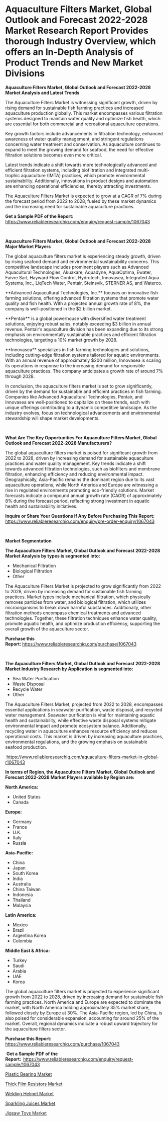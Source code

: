 <p><h1>Aquaculture Filters Market, Global Outlook and Forecast 2022-2028 Market Research Report Provides thorough Industry Overview, which offers an In-Depth Analysis of Product Trends and New Market Divisions</h1></p><p><strong>Aquaculture Filters Market, Global Outlook and Forecast 2022-2028 Market Analysis and Latest Trends</strong></p>
<p><p>The Aquaculture Filters Market is witnessing significant growth, driven by rising demand for sustainable fish farming practices and increased aquaculture production globally. This market encompasses various filtration systems designed to maintain water quality and optimize fish health, which are essential for both commercial and recreational aquaculture operations. </p><p>Key growth factors include advancements in filtration technology, enhanced awareness of water quality management, and stringent regulations concerning water treatment and conservation. As aquaculture continues to expand to meet the growing demand for seafood, the need for effective filtration solutions becomes even more critical.</p><p>Latest trends indicate a shift towards more technologically advanced and efficient filtration systems, including biofiltration and integrated multi-trophic aquaculture (IMTA) practices, which promote environmental sustainability. Additionally, innovations in product designs and automation are enhancing operational efficiencies, thereby attracting investments. </p><p>The Aquaculture Filters Market is expected to grow at a CAGR of 7% during the forecast period from 2022 to 2028, fueled by these market dynamics and the increasing need for sustainable aquaculture practices.</p></p>
<p><strong>Get a Sample PDF of the Report:&nbsp;</strong> <a href="https://www.reliableresearchiq.com/enquiry/request-sample/1067043?utm_campaign=123&utm_medium=2&utm_source=Github&utm_content=ia&utm_term=26122024&utm_id=aquaculture-filters-market-global-outlook-and-forecast-2022-2028">https://www.reliableresearchiq.com/enquiry/request-sample/1067043</a></p>
<p>&nbsp;</p>
<p><strong>Aquaculture Filters Market, Global Outlook and Forecast 2022-2028 Major Market Players</strong></p>
<p><p>The global aquaculture filters market is experiencing steady growth, driven by rising seafood demand and environmental sustainability concerns. This competitive landscape includes prominent players such as Advanced Aquacultural Technologies, Akuakare, Aquadyne, AquaOptima, Ewater, Faivre Sarl, Hayward Flow Control, Hydrotech, Innovasea, Integrated Aqua Systems, Inc., LiqTech Water, Pentair, Steinsvik, STERNER AS, and Waterco.</p><p>**Advanced Aquacultural Technologies, Inc.** focuses on innovative fish farming solutions, offering advanced filtration systems that promote water quality and fish health. With a projected annual growth rate of 8%, the company is well-positioned in the $2 billion market.</p><p>**Pentair** is a global powerhouse with diversified water treatment solutions, enjoying robust sales, notably exceeding $3 billion in annual revenue. Pentair’s aquaculture division has been expanding due to its strong emphasis on environmentally sustainable practices and efficient filtration technologies, targeting a 10% market growth by 2028.</p><p>**Innovasea** specializes in fish farming technologies and solutions, including cutting-edge filtration systems tailored for aquatic environments. With an annual revenue of approximately $200 million, Innovasea is scaling its operations in response to the increasing demand for responsible aquaculture practices. The company anticipates a growth rate of around 7% through 2028.</p><p>In conclusion, the aquaculture filters market is set to grow significantly, driven by the demand for sustainable and efficient practices in fish farming. Companies like Advanced Aquacultural Technologies, Pentair, and Innovasea are well-positioned to capitalize on these trends, each with unique offerings contributing to a dynamic competitive landscape. As the industry evolves, focus on technological advancements and environmental stewardship will shape market developments.</p></p>
<p>&nbsp;</p>
<p><strong>What Are The Key Opportunities For Aquaculture Filters Market, Global Outlook and Forecast 2022-2028 Manufacturers?</strong></p>
<p><p>The global aquaculture filters market is poised for significant growth from 2022 to 2028, driven by increasing demand for sustainable aquaculture practices and water quality management. Key trends indicate a shift towards advanced filtration technologies, such as biofilters and membrane filtration, enhancing efficiency and reducing environmental impact. Geographically, Asia-Pacific remains the dominant region due to its vast aquaculture operations, while North America and Europe are witnessing a rise in regulated environments promoting eco-friendly solutions. Market forecasts indicate a compound annual growth rate (CAGR) of approximately 8% during the forecast period, reflecting strong investment in aquatic health and sustainability initiatives.</p></p>
<p><strong>Inquire or Share Your Questions If Any Before Purchasing This Report:</strong> <a href="https://www.reliableresearchiq.com/enquiry/pre-order-enquiry/1067043?utm_campaign=123&utm_medium=2&utm_source=Github&utm_content=ia&utm_term=26122024&utm_id=aquaculture-filters-market-global-outlook-and-forecast-2022-2028">https://www.reliableresearchiq.com/enquiry/pre-order-enquiry/1067043</a></p>
<p>&nbsp;</p>
<p><strong>Market Segmentation</strong></p>
<p><strong>The Aquaculture Filters Market, Global Outlook and Forecast 2022-2028 Market Analysis by types is segmented into:</strong></p>
<p><ul><li>Mechanical Filtration</li><li>Biological Filtration</li><li>Other</li></ul></p>
<p><p>The Aquaculture Filters Market is projected to grow significantly from 2022 to 2028, driven by increasing demand for sustainable fish farming practices. Market types include mechanical filtration, which physically removes particles from water, and biological filtration, which utilizes microorganisms to break down harmful substances. Additionally, other filtration methods encompass chemical treatments and advanced technologies. Together, these filtration techniques enhance water quality, promote aquatic health, and optimize production efficiency, supporting the overall growth of the aquaculture sector.</p></p>
<p><strong>Purchase this Report:&nbsp;</strong><a href="https://www.reliableresearchiq.com/purchase/1067043?utm_campaign=123&utm_medium=2&utm_source=Github&utm_content=ia&utm_term=26122024&utm_id=aquaculture-filters-market-global-outlook-and-forecast-2022-2028">https://www.reliableresearchiq.com/purchase/1067043</a></p>
<p>&nbsp;</p>
<p><strong>The Aquaculture Filters Market, Global Outlook and Forecast 2022-2028 Market Industry Research by Application is segmented into:</strong></p>
<p><ul><li>Sea Water Purification</li><li>Waste Disposal</li><li>Recycle Water</li><li>Other</li></ul></p>
<p><p>The Aquaculture Filters Market, projected from 2022 to 2028, encompasses essential applications in seawater purification, waste disposal, and recycled water management. Seawater purification is vital for maintaining aquatic health and sustainability, while effective waste disposal systems mitigate environmental impact and promote ecosystem balance. Additionally, recycling water in aquaculture enhances resource efficiency and reduces operational costs. This market is driven by increasing aquaculture practices, environmental regulations, and the growing emphasis on sustainable seafood production.</p></p>
<p><a href="https://www.reliableresearchiq.com/aquaculture-filters-market-in-global-r1067043?utm_campaign=123&utm_medium=2&utm_source=Github&utm_content=ia&utm_term=26122024&utm_id=aquaculture-filters-market-global-outlook-and-forecast-2022-2028">&nbsp;https://www.reliableresearchiq.com/aquaculture-filters-market-in-global-r1067043</a></p>
<p><strong>In terms of Region, the Aquaculture Filters Market, Global Outlook and Forecast 2022-2028 Market Players available by Region are:</strong></p>
<p>
    <p> <strong> North America: </strong>
        <ul>
            <li>United States</li>
            <li>Canada</li>
        </ul>
        </p> 
    <p> <strong> Europe: </strong>
        <ul>
            <li>Germany</li>
            <li>France</li>
            <li>U.K.</li>
            <li>Italy</li>
            <li>Russia</li>
        </ul>
        </p> 
    <p> <strong> Asia-Pacific: </strong>
        <ul>
            <li>China</li>
            <li>Japan</li>
            <li>South Korea</li>
            <li>India</li>
            <li>Australia</li>
            <li>China Taiwan</li>
            <li>Indonesia</li>
            <li>Thailand</li>
            <li>Malaysia</li>
        </ul>
        </p> 
    <p> <strong> Latin America: </strong>
        <ul>
            <li>Mexico</li>
            <li>Brazil</li>
            <li>Argentina Korea</li>
            <li>Colombia</li>
        </ul>
        </p> 
    <p> <strong> Middle East & Africa: </strong>
        <ul>
            <li>Turkey</li>
            <li>Saudi</li>
            <li>Arabia</li>
            <li>UAE</li>
            <li>Korea</li>
        </ul>
    </p>
    </p>
<p><p>The global aquaculture filters market is projected to experience significant growth from 2022 to 2028, driven by increasing demand for sustainable fish farming practices. North America and Europe are expected to dominate the market, with North America holding approximately 35% market share, followed closely by Europe at 30%. The Asia-Pacific region, led by China, is also poised for considerable expansion, accounting for around 25% of the market. Overall, regional dynamics indicate a robust upward trajectory for the aquaculture filters sector.</p></p>
<p><strong>Purchase this Report: </strong><a href="https://www.reliableresearchiq.com/purchase/1067043?utm_campaign=123&utm_medium=2&utm_source=Github&utm_content=ia&utm_term=26122024&utm_id=aquaculture-filters-market-global-outlook-and-forecast-2022-2028">https://www.reliableresearchiq.com/purchase/1067043</a></p>
<p>&nbsp;<strong>Get a Sample PDF of the Report:&nbsp;&nbsp;</strong><a href="https://www.reliableresearchiq.com/enquiry/request-sample/1067043?utm_campaign=123&utm_medium=2&utm_source=Github&utm_content=ia&utm_term=26122024&utm_id=aquaculture-filters-market-global-outlook-and-forecast-2022-2028">https://www.reliableresearchiq.com/enquiry/request-sample/1067043</a></p>
<p><strong></strong></p>
<p><p><a href="https://www.linkedin.com/pulse/plastic-bearing-market-trend-analysis-forecasts-rapid-growth-nvjof?utm_campaign=123&utm_medium=2&utm_source=Github&utm_content=ia&utm_term=26122024&utm_id=aquaculture-filters-market-global-outlook-and-forecast-2022-2028">Plastic Bearing Market</a></p><p><a href="https://www.linkedin.com/pulse/thick-film-resistors-market-2024-2031-analyzing-size-share-jvsqf?utm_campaign=123&utm_medium=2&utm_source=Github&utm_content=ia&utm_term=26122024&utm_id=aquaculture-filters-market-global-outlook-and-forecast-2022-2028">Thick Film Resistors Market</a></p><p><a href="https://www.linkedin.com/pulse/strategic-analysis-welding-helmet-market-2024-2031-growth-drivers-fic4f?utm_campaign=123&utm_medium=2&utm_source=Github&utm_content=ia&utm_term=26122024&utm_id=aquaculture-filters-market-global-outlook-and-forecast-2022-2028">Welding Helmet Market</a></p><p><a href="https://www.linkedin.com/pulse/sparkling-juices-market-soar-7-cagr-from-2024-2031-key-ce59e?utm_campaign=123&utm_medium=2&utm_source=Github&utm_content=ia&utm_term=26122024&utm_id=aquaculture-filters-market-global-outlook-and-forecast-2022-2028">Sparkling Juices Market</a></p><p><a href="https://www.linkedin.com/pulse/forecast-of94-cagr-study-jigsaw-toys-market-analysis-kl1vf?utm_campaign=123&utm_medium=2&utm_source=Github&utm_content=ia&utm_term=26122024&utm_id=aquaculture-filters-market-global-outlook-and-forecast-2022-2028">Jigsaw Toys Market</a></p></p>